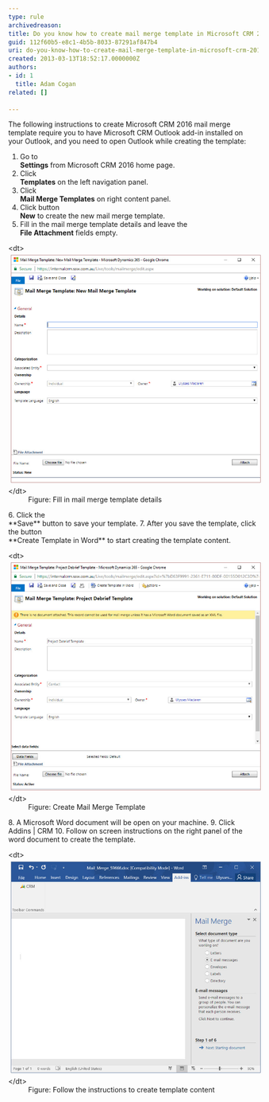```yaml
---
type: rule
archivedreason: 
title: Do you know how to create mail merge template in Microsoft CRM 2016?
guid: 112f60b5-e8c1-4b5b-8033-87291af847b4
uri: do-you-know-how-to-create-mail-merge-template-in-microsoft-crm-2016
created: 2013-03-13T18:52:17.0000000Z
authors:
- id: 1
  title: Adam Cogan
related: []

---
```


The following instructions to create Microsoft CRM 2016 mail merge template require you to have Microsoft CRM Outlook add-in installed on your Outlook, and you need to open Outlook while creating the template:

<!--endintro-->

1. Go to <br>       **Settings** from Microsoft CRM 2016 home page.
2. Click <br>       **Templates** on the left navigation panel.
3. Click <br>       **Mail Merge Templates** on right content panel.
4. Click button <br>       **New** to create the new mail merge template.
5. Fill in the mail merge template details and leave the <br>       **File Attachment** fields empty.
<dl class="image">&lt;dt&gt;
         <img src="mail-merge-1.jpg" alt="" style="margin:5px;">
      <br>&lt;/dt&gt;<dd>Figure: Fill in mail merge template details</dd></dl>6. Click the <br>       **Save** button to save your template.
7. After you save the template, click the button <br>       **Create Template in Word** to start creating the template content.
<dl class="image">&lt;dt&gt;
         <img src="mail-merge-2.jpg" alt="" style="margin:5px;">
      <br>&lt;/dt&gt;<dd>Figure: Create Mail Merge Template</dd></dl>8. A Microsoft Word document will be open on your machine.
9. Click Addins | CRM
10. Follow on screen instructions on the right panel of the word document to create the template.
<dl class="image">&lt;dt&gt;
         <img src="mail-merge-3.jpg" alt="mail-merge-3.jpg" style="margin:5px;">
      <br>&lt;/dt&gt;<dd>Figure: Follow the instructions to create template content<br><br></dd></dl>
